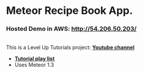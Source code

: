# Meteor Recipe Book App.
### Hosted Demo in AWS: http://54.206.50.203/
<br /> This is a Level Up Tutorials project: **[Youtube channel](https://www.youtube.com/user/LevelUpTuts/)**
* **[Tutorial play list](https://www.youtube.com/playlist?list=PLLnpHn493BHFYZUSK62aVycgcAouqBt7V)** 
* Uses Meteor 1.3
